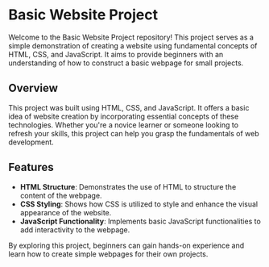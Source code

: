 # Basic Website Project

Welcome to the Basic Website Project repository! This project serves as a simple demonstration of creating a website using fundamental concepts of HTML, CSS, and JavaScript. It aims to provide beginners with an understanding of how to construct a basic webpage for small projects.

## Overview

This project was built using HTML, CSS, and JavaScript. It offers a basic idea of website creation by incorporating essential concepts of these technologies. Whether you're a novice learner or someone looking to refresh your skills, this project can help you grasp the fundamentals of web development.

## Features

- **HTML Structure**: Demonstrates the use of HTML to structure the content of the webpage.
- **CSS Styling**: Shows how CSS is utilized to style and enhance the visual appearance of the website.
- **JavaScript Functionality**: Implements basic JavaScript functionalities to add interactivity to the webpage.

By exploring this project, beginners can gain hands-on experience and learn how to create simple webpages for their own projects.

